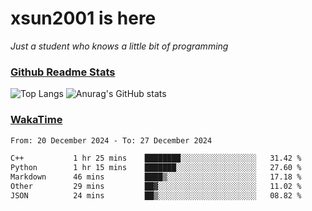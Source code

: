 # xsun2001 is here

*Just a student who knows a little bit of programming*

### [Github Readme Stats](https://github.com/anuraghazra/github-readme-stats)

![Top Langs](https://github-readme-stats.vercel.app/api/top-langs/?username=xsun2001&layout=compact&theme=radical) ![Anurag's GitHub stats](https://github-readme-stats.vercel.app/api?username=xsun2001&show_icons=true&theme=radical)

### [WakaTime](https://wakatime.com)

<!--START_SECTION:waka-->

```txt
From: 20 December 2024 - To: 27 December 2024

C++           1 hr 25 mins    ████████░░░░░░░░░░░░░░░░░   31.42 %
Python        1 hr 15 mins    ███████░░░░░░░░░░░░░░░░░░   27.60 %
Markdown      46 mins         ████▒░░░░░░░░░░░░░░░░░░░░   17.18 %
Other         29 mins         ██▓░░░░░░░░░░░░░░░░░░░░░░   11.02 %
JSON          24 mins         ██▒░░░░░░░░░░░░░░░░░░░░░░   08.82 %
```

<!--END_SECTION:waka-->
